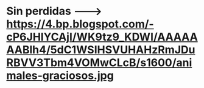 # Sin perdidas ---> https://4.bp.blogspot.com/-cP6JHlYCAjI/WK9tz9_KDWI/AAAAAAABlh4/5dC1WSIHSVUHAHzRmJDuRBVV3Tbm4VOMwCLcB/s1600/animales-graciosos.jpg
